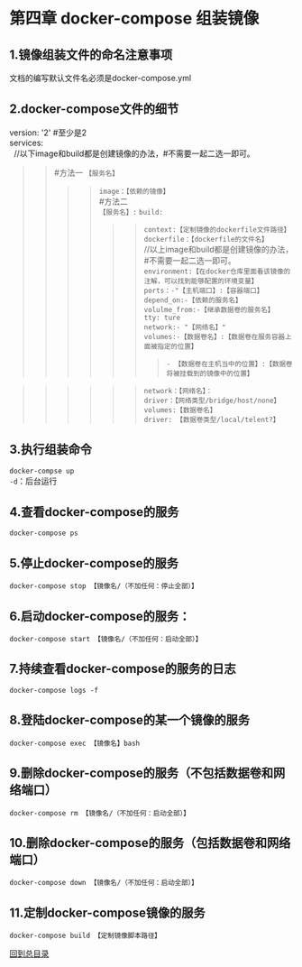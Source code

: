 第四章 docker-compose 组装镜像  
=======    
1.镜像组装文件的命名注意事项  
----------    
文档的编写默认文件名必须是docker-compose.yml  

2.docker-compose文件的细节  
----------     
version: '2' #至少是2  
services:  
  
  //以下image和build都是创建镜像的办法，#不需要一起二选一即可。  
>>#方法一
>>`【服务名】`  
>>>>`image：【依赖的镜像】`  
>>#方法二  
>>`【服务名】:`
>>>>`build:`  
>>>>>>`context:【定制镜像的dockerfile文件路径】`  
>>>>>>`dockerfile：【dockerfile的文件名】`  
  //以上image和build都是创建镜像的办法，#不需要一起二选一即可。  
>>>>>>`environment:【在docker仓库里面看该镜像的注解，可以找到能够配置的环境变量】`  
>>>>>>`ports：-"【主机端口】:【容器端口】`  
>>>>>>`depend_on:-【依赖的服务名】`  
>>>>>>`volulme_from:-【继承数据卷的服务名】`  
>>>>>>`tty: ture`  
>>>>>>`network:- "【网络名】"`  
>>>>>>`volumes:-【数据卷名】:【数据卷在服务容器上面被指定的位置】`  
>>>>>>>`- 【数据卷在主机当中的位置】:【数据卷将被挂载到的镜像中的位置】` 

>>>>>>`network：【网络名】：`  
>>>>>>`driver：【网络类型/bridge/host/none】`  
>>>>>>`volumes:【数据卷名】`  
>>>>>>`driver: 【数据卷类型/local/telent?】`  

3.执行组装命令
-------------    
`docker-compse up`  
`-d`：后台运行  

4.查看docker-compose的服务   
-------    
`docker-compose ps`  

5.停止docker-compose的服务   
-------    
`docker-compose stop 【镜像名/（不加任何：停止全部）】`  

6.启动docker-compose的服务：   
-------    
`docker-compose start 【镜像名/（不加任何：启动全部）】`  

7.持续查看docker-compose的服务的日志   
-------    
`docker-compose logs -f`  

8.登陆docker-compose的某一个镜像的服务   
-------    
`docker-compose exec 【镜像名】bash`  

9.删除docker-compose的服务（不包括数据卷和网络端口）   
-------    
`docker-compose rm 【镜像名/（不加任何：启动全部）】`  

10.删除docker-compose的服务（包括数据卷和网络端口）   
-------    
`docker-compose down 【镜像名/（不加任何：启动全部）】`  

11.定制docker-compose镜像的服务   
-------    
`docker-compose build 【定制镜像脚本路径】`  

[回到总目录](https://github.com/jinzi9800/docker-tips/blob/master/README.md "回到项目readme.md")
